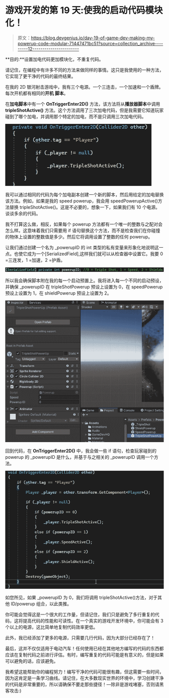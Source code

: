 # 游戏开发的第 19 天:使我的启动代码模块化！

> 原文：<https://blog.devgenius.io/day-19-of-game-dev-making-my-powerup-code-modular-71447471bc51?source=collection_archive---------12----------------------->

**目的:**设置加电代码更加模块化，不重复代码。

请记住，在编程中有许多不同的方法来做同样的事情。这只是我使用的一种方法，它实现了更干净的代码的最终结果。

在我的 2D 银河射击游戏中，我有三个电源。一个三连击，一个加速和一个盾牌。每次开机都有相同的**开机** **脚本**。

在**加电脚本**中有一个 **OnTriggerEnter2D()** 方法，该方法将从**播放器脚本**中调用 **tripleShotActive()** 方法。这个方法调用了三次加电代码，但是我需要它知道玩家碰到了哪个加电，并调用那个特定的加电，而不是只调用三次加电代码。

![](img/c35e29a4142ecf44d09150d804f1e640.png)

我可以通过相同的代码为每个加电副本创建一个新的脚本，然后用给定的加电替换该方法。例如，如果是我的 speed powerup，我会用 speedPowerupActive()方法替换 tripleShotActive()。这是不必要的，想象一下，如果我们有 10 个电源。谈谈多余的代码。

我不打算这么做，相反，如果每个 powerup 方法都有一个唯一的整数与之配对会怎么样。这意味着我们只需要用 if 语句替换这个方法，而不是检查我们在你碰撞的物体上设置的整数值是多少。然后它将调用设置了整数的任何 powerup。

让我们通过创建一个名为 _powerupID 的 int 类型的私有变量来形象化地说明这一点。也使它成为一个[SerializedField],这样我们就可以从检查器中设置它。我要 0 =三连发，1 =加速，2 =护盾。

![](img/c6bdbfe60056d1a0ff3ca5cd49548dd9.png)

所以我会确保脚本附在我的每一个启动预置上。我将进入每一个不同的启动预设，并确保 _powerupID 在 tripleShotPowerup 预设上设置为 0，在 speedPowerup 预设上设置为 1，在 shieldPowerup 预设上设置为 2。

![](img/57228f9b0e31497c5b74af2f24cce4af.png)

回到代码，在 **OnTriggerEnter2D()** 中，我会做一些 if 语句，检查玩家碰到的 powerup 的 _powerupID 是什么，并基于与之相关的 _powerupID 调用一个方法。

![](img/83585446bae3628cc62b0ce635cf362c.png)

如您所见，如果 _powerupID 为 0，我们将调用 tripleShotActive()方法，对于其他 ID/powerup 组合，以此类推。

你可能会觉得这是一个很大的工作量，但请记住，我们只是避免了多行重复的代码，这将提高代码的性能和可读性。在一个真实的游戏开发环境中，你可能会有 3 个以上的电源，这比简单地复制代码效率更低。

此外，我已经添加了更多的电源，只需要几行代码，因为大部分已经存在了！

最后，这并不仅仅适用于电动汽车！任何使用已经在其他地方编写的代码的东西都应该在复制代码之前进行评估。有时，编写重复的代码可能是有意义的，但是如果可以避免的话，应该避免。

我希望这能帮助你的编程努力！编写干净的代码可能很有趣，但这需要一些时间，因为这肯定是一条学习曲线。请记住，在大多数现实世界的环境中，学习创建干净的代码是非常重要的，所以请确保不要走那些捷径！—除非是游戏堵塞，否则请黑客攻击:)